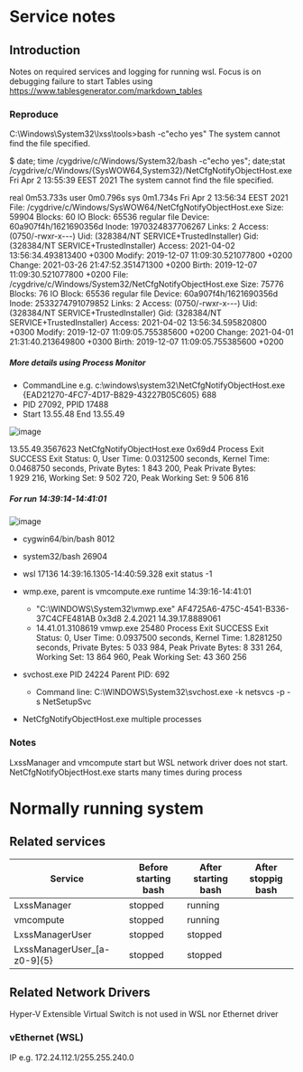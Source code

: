# Service notes

## Introduction

Notes on required services and logging for running wsl.
Focus is on debugging failure to start
Tables using https://www.tablesgenerator.com/markdown_tables

### Reproduce
C:\Windows\System32\lxss\tools>bash -c"echo yes"
The system cannot find the file specified.

$ date; time /cygdrive/c/Windows/System32/bash -c"echo yes"; date;stat /cygdrive/c/Windows/{SysWOW64,System32}/NetCfgNotifyObjectHost.exe
Fri Apr  2 13:55:39 EEST 2021
The system cannot find the file specified.

real    0m53.733s
user    0m0.796s
sys     0m1.734s
Fri Apr  2 13:56:34 EEST 2021
  File: /cygdrive/c/Windows/SysWOW64/NetCfgNotifyObjectHost.exe
  Size: 59904           Blocks: 60         IO Block: 65536  regular file
Device: 60a907f4h/1621690356d   Inode: 1970324837706267  Links: 2
Access: (0750/-rwxr-x---)  Uid: (328384/NT SERVICE+TrustedInstaller)   Gid: (328384/NT SERVICE+TrustedInstaller)
Access: 2021-04-02 13:56:34.493813400 +0300
Modify: 2019-12-07 11:09:30.521077800 +0200
Change: 2021-03-26 21:47:52.351471300 +0200
 Birth: 2019-12-07 11:09:30.521077800 +0200
  File: /cygdrive/c/Windows/System32/NetCfgNotifyObjectHost.exe
  Size: 75776           Blocks: 76         IO Block: 65536  regular file
Device: 60a907f4h/1621690356d   Inode: 2533274791079852  Links: 2
Access: (0750/-rwxr-x---)  Uid: (328384/NT SERVICE+TrustedInstaller)   Gid: (328384/NT SERVICE+TrustedInstaller)
Access: 2021-04-02 13:56:34.595820800 +0300
Modify: 2019-12-07 11:09:05.755385600 +0200
Change: 2021-04-01 21:31:40.213649800 +0300
 Birth: 2019-12-07 11:09:05.755385600 +0200
 
##### More details using Process Monitor
 * CommandLine e.g. c:\windows\system32\NetCfgNotifyObjectHost.exe {EAD21270-4FC7-4D17-B829-43227B05C605} 688
 * PID 27092, PPID 17488
 * Start 13.55.48 End 13.55.49

![image](https://user-images.githubusercontent.com/1210784/113411648-06f9c180-93bf-11eb-984c-e853e36540fa.png)

13.55.49.3567623	NetCfgNotifyObjectHost.exe	0x69d4	Process Exit		SUCCESS	Exit Status: 0, User Time: 0.0312500 seconds, Kernel Time: 0.0468750 seconds, Private Bytes: 1 843 200, Peak Private Bytes: 1 929 216, Working Set: 9 502 720, Peak Working Set: 9 506 816

##### For run 14:39:14-14:41:01 
![image](https://user-images.githubusercontent.com/1210784/113446339-4b598180-9400-11eb-96b4-e0ec6b6a5c6e.png)
 * cygwin64/bin/bash 8012
 * system32/bash 26904
 * wsl 17136 14:39:16.1305-14:40:59.328 exit status -1

 * wmp.exe, parent is vmcompute.exe  runtime 14:39:16-14:41:01
   * "C:\WINDOWS\System32\vmwp.exe" AF4725A6-475C-4541-B336-37C4CFE481AB 0x3d8 2.4.2021 14.39.17.8889061
   * 14.41.01.3108619	vmwp.exe	25480	Process Exit		SUCCESS	Exit Status: 0, User Time: 0.0937500 seconds, Kernel Time: 1.8281250 seconds, Private Bytes: 5 033 984, Peak Private Bytes: 8 331 264, Working Set: 13 864 960, Peak Working Set: 43 360 256
 * svchost.exe  PID 24224 Parent PID:	692
   * Command line:	C:\WINDOWS\System32\svchost.exe -k netsvcs -p -s NetSetupSvc 
 * NetCfgNotifyObjectHost.exe multiple processes

### Notes
LxssManager and vmcompute start but WSL network driver does not start.
NetCfgNotifyObjectHost.exe starts many times during process

# Normally running system

## Related services

| Service  |Before starting bash   | After starting bash | After stoppig bash |
|---|---|---|---|
|LxssManager   | stopped  | running  |   |
|vmcompute |  stopped | running   |   |
|LxssManagerUser   | stopped  | stopped   |   |
|LxssManagerUser_[a-z0-9]{5}   | stopped  | stopped   |   |

## Related Network Drivers
Hyper-V Extensible Virtual Switch is not used in WSL nor Ethernet driver
### vEthernet (WSL)
IP e.g. 172.24.112.1/255.255.240.0
